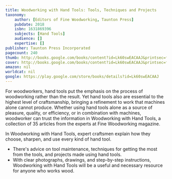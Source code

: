 ```yaml
---
title: Woodworking with Hand Tools: Tools, Techniques and Projects
taxonomy:
	author: [Editors of Fine Woodworking, Taunton Press]
	pubdate: 2018
	isbn: 1631869396
	subjects: [Hand Tools]
	audience: []
	expertise: []
publisher: Taunton Press Incorporated
pagecount: 240
thumb: http://books.google.com/books/content?id=Lk60swEACAAJ&printsec=frontcover&img=1&zoom=1&imgtk=AFLRE71NMTa6AEUuVaG_CB19dc1MmYIarpsE6-1yy3KqG_9a7uN8Nb7W0fmqp03YHXQ3geG9smcIBJ_Q9GrqJAmMEp3fTFQsaa6ttnJyUtuXhUE_-mZ0G0wHCdU7AogwdCi-pP8V7vVx&source=gbs_api
cover: http://books.google.com/books/content?id=Lk60swEACAAJ&printsec=frontcover&img=1&zoom=1&imgtk=AFLRE71NMTa6AEUuVaG_CB19dc1MmYIarpsE6-1yy3KqG_9a7uN8Nb7W0fmqp03YHXQ3geG9smcIBJ_Q9GrqJAmMEp3fTFQsaa6ttnJyUtuXhUE_-mZ0G0wHCdU7AogwdCi-pP8V7vVx&source=gbs_api
amazon: nil
worldcat: nil
google: https://play.google.com/store/books/details?id=Lk60swEACAAJ
---
```

<p>For woodworkers, hand tools put the emphasis on the process of woodworking rather than the result. Yet hand tools also are essential to the highest level of craftsmanship, bringing a refinement to work that machines alone cannot produce. Whether using hand tools alone as a source of pleasure, quality, or efficiency, or in combination with machines, woodworker can trust the information in Woodworking with Hand Tools, a collection of 35 articles from the experts at Fine Woodworking magazine.</p> <p>In Woodworking with Hand Tools, expert craftsmen explain how they choose, sharpen, and use every kind of hand tool.</p> <ul> <li>There's advice on tool maintenance, techniques for getting the most from the tools, and projects made using hand tools. </li> <li>With clear photographs, drawings, and step-by-step instructions, Woodworking with Hand Tools will be a useful and necessary resource for anyone who works wood.</li> </ul>